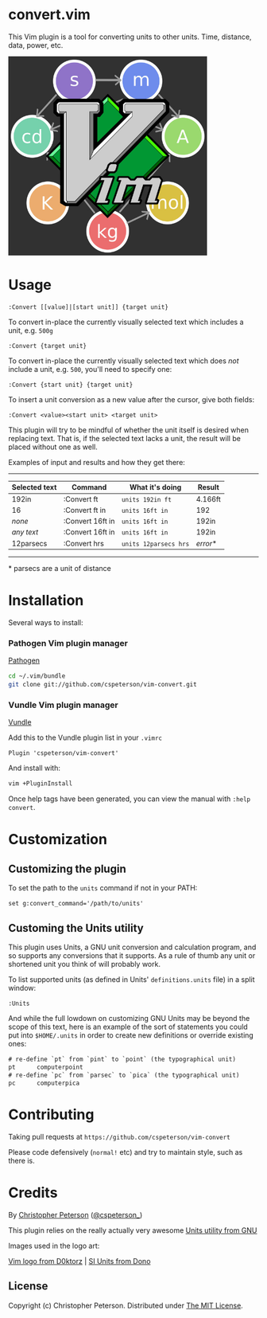 convert.vim
============

This Vim plugin is a tool for converting units to other units. Time, distance,
data, power, etc.

<img src="vim-convert.jpg" width="400">

# Usage

```viml
:Convert [[value]|[start unit]] {target unit}
```

To convert in-place the currently visually selected text which includes a unit, e.g. `500g`

```viml
:Convert {target unit}
```

To convert in-place the currently visually selected text which does *not* include a unit, e.g. `500`, you'll need to specify one:

```viml
:Convert {start unit} {target unit}
```

To insert a unit conversion as a new value after the cursor, give both fields:

```viml
:Convert <value><start unit> <target unit>
```

This plugin will try to be mindful of whether the unit itself is desired when replacing text. That is, if the selected text lacks a unit, the result will be placed without one as well.

Examples of input and results and how they get there:

  ---------------------------------------------------------------------------
  | Selected text   | Command          | What it's doing       | Result     |
  |-----------------|------------------|-----------------------|------------|
  | 192in           | :Convert ft      | `units 192in ft`      | 4.166ft    |
  | 16              | :Convert ft in   | `units 16ft in`       | 192        |
  | *none*          | :Convert 16ft in | `units 16ft in`       | 192in      |
  | *any text*      | :Convert 16ft in | `units 16ft in`       | 192in      |
  | 12parsecs       | :Convert hrs     | `units 12parsecs hrs` | *error*\*  |
  ---------------------------------------------------------------------------

\* parsecs are a unit of distance

# Installation

Several ways to install:

### Pathogen Vim plugin manager

[Pathogen](https://github.com/tpope/vim-pathogen)

```sh
cd ~/.vim/bundle
git clone git://github.com/cspeterson/vim-convert.git
```

### Vundle Vim plugin manager

[Vundle](https://github.com/VundleVim/Vundle.vim)

Add this to the Vundle plugin list in your `.vimrc`

```viml
Plugin 'cspeterson/vim-convert'
```

And install with:

```sh
vim +PluginInstall
```

Once help tags have been generated, you can view the manual with `:help convert`.

# Customization

## Customizing the plugin

To set the path to the `units` command if not in your PATH:

```viml
set g:convert_command='/path/to/units'
```

## Customing the Units utility

This plugin uses Units, a GNU unit conversion and calculation program, and so supports any conversions that it supports. As a rule of thumb any unit or shortened unit you think of will probably work.

To list supported units (as defined in Units' `definitions.units` file) in a split window:

```viml
:Units
```

And while the full lowdown on customizing GNU Units may be beyond the scope of this text, here is an example of the sort of statements you could put into `$HOME/.units` in order to create new definitions or override existing ones:

```
# re-define `pt` from `pint` to `point` (the typographical unit)
pt      computerpoint
# re-define `pc` from `parsec` to `pica` (the typographical unit)
pc      computerpica
```

# Contributing

Taking pull requests at `https://github.com/cspeterson/vim-convert`

Please code defensively (`normal!` etc) and try to maintain style, such as there is.

# Credits

By [Christopher Peterson](https://cspeterson.net) ([@cspeterson_](https://www.twitter.com/cspeterson_))

This plugin relies on the really actually very awesome [Units utility from GNU](https://www.gnu.org/software/units/)

Images used in the logo art:


[Vim logo from D0ktorz](https://commons.wikimedia.org/wiki/File:Vimlogo.svg) | [SI Units from Dono](https://commons.wikimedia.org/wiki/File:SI_base_unit.svg)

License
-------

Copyright (c) Christopher Peterson. Distributed under [The MIT License](https://opensource.org/licenses/MIT).
